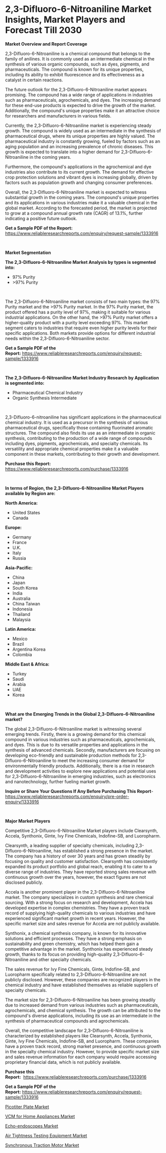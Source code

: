 <p><h1>2,3-Difluoro-6-Nitroaniline Market Insights, Market Players and Forecast Till 2030</h1></p><p><strong>Market Overview and Report Coverage</strong></p>
<p><p>2,3-Difluoro-6-Nitroaniline is a chemical compound that belongs to the family of anilines. It is commonly used as an intermediate chemical in the synthesis of various organic compounds, such as dyes, pigments, and pharmaceuticals. The compound is known for its unique properties, including its ability to exhibit fluorescence and its effectiveness as a catalyst in certain reactions.</p><p>The future outlook for the 2,3-Difluoro-6-Nitroaniline market appears promising. The compound has a wide range of applications in industries such as pharmaceuticals, agrochemicals, and dyes. The increasing demand for these end-use products is expected to drive the growth of the market. Additionally, the compound's unique properties make it an attractive choice for researchers and manufacturers in various fields.</p><p>Currently, the 2,3-Difluoro-6-Nitroaniline market is experiencing steady growth. The compound is widely used as an intermediate in the synthesis of pharmaceutical drugs, where its unique properties are highly valued. The pharmaceutical industry is constantly growing, fueled by factors such as an aging population and an increasing prevalence of chronic diseases. This growth is expected to translate into a higher demand for 2,3-Difluoro-6-Nitroaniline in the coming years.</p><p>Furthermore, the compound's applications in the agrochemical and dye industries also contribute to its current growth. The demand for effective crop protection solutions and vibrant dyes is increasing globally, driven by factors such as population growth and changing consumer preferences.</p><p>Overall, the 2,3-Difluoro-6-Nitroaniline market is expected to witness substantial growth in the coming years. The compound's unique properties and its applications in various industries make it a valuable chemical in the global market. According to the forecasted period, the market is projected to grow at a compound annual growth rate (CAGR) of 13.1%, further indicating a positive future outlook.</p></p>
<p><strong>Get a Sample PDF of the Report:</strong> <a href="https://www.reliableresearchreports.com/enquiry/request-sample/1333916">https://www.reliableresearchreports.com/enquiry/request-sample/1333916</a></p>
<p>&nbsp;</p>
<p><strong>Market Segmentation</strong></p>
<p><strong>The 2,3-Difluoro-6-Nitroaniline Market Analysis by types is segmented into:</strong></p>
<p><ul><li>97% Purity</li><li>>97% Purity</li></ul></p>
<p>&nbsp;</p>
<p><p>The 2,3-Difluoro-6-Nitroaniline market consists of two main types: the 97% Purity market and the >97% Purity market. In the 97% Purity market, the product offered has a purity level of 97%, making it suitable for various industrial applications. On the other hand, the >97% Purity market offers a higher-quality product with a purity level exceeding 97%. This market segment caters to industries that require even higher purity levels for their specific applications. Both markets provide options for different industrial needs within the 2,3-Difluoro-6-Nitroaniline sector.</p></p>
<p><strong>Get a Sample PDF of the Report:</strong>&nbsp;<a href="https://www.reliableresearchreports.com/enquiry/request-sample/1333916">https://www.reliableresearchreports.com/enquiry/request-sample/1333916</a></p>
<p>&nbsp;</p>
<p><strong>The 2,3-Difluoro-6-Nitroaniline Market Industry Research by Application is segmented into:</strong></p>
<p><ul><li>Pharmaceutical Chemical Industry</li><li>Organic Synthesis Intermediate</li></ul></p>
<p>&nbsp;</p>
<p><p>2,3-Difluoro-6-nitroaniline has significant applications in the pharmaceutical chemical industry. It is used as a precursor in the synthesis of various pharmaceutical drugs, specifically those containing fluorinated aromatic structures. The compound also finds its use as an intermediate in organic synthesis, contributing to the production of a wide range of compounds including dyes, pigments, agrochemicals, and specialty chemicals. Its versatility and appropriate chemical properties make it a valuable component in these markets, contributing to their growth and development.</p></p>
<p><strong>Purchase this Report:</strong>&nbsp; <a href="https://www.reliableresearchreports.com/purchase/1333916">https://www.reliableresearchreports.com/purchase/1333916</a></p>
<p>&nbsp;</p>
<p><strong>In terms of Region, the 2,3-Difluoro-6-Nitroaniline Market Players available by Region are:</strong></p>
<p>
    <p> <strong> North America: </strong>
        <ul>
            <li>United States</li>
            <li>Canada</li>
        </ul>
        </p> 
    <p> <strong> Europe: </strong>
        <ul>
            <li>Germany</li>
            <li>France</li>
            <li>U.K.</li>
            <li>Italy</li>
            <li>Russia</li>
        </ul>
        </p> 
    <p> <strong> Asia-Pacific: </strong>
        <ul>
            <li>China</li>
            <li>Japan</li>
            <li>South Korea</li>
            <li>India</li>
            <li>Australia</li>
            <li>China Taiwan</li>
            <li>Indonesia</li>
            <li>Thailand</li>
            <li>Malaysia</li>
        </ul>
        </p> 
    <p> <strong> Latin America: </strong>
        <ul>
            <li>Mexico</li>
            <li>Brazil</li>
            <li>Argentina Korea</li>
            <li>Colombia</li>
        </ul>
        </p> 
    <p> <strong> Middle East & Africa: </strong>
        <ul>
            <li>Turkey</li>
            <li>Saudi</li>
            <li>Arabia</li>
            <li>UAE</li>
            <li>Korea</li>
        </ul>
    </p>
    </p>
<p>&nbsp;</p>
<p><strong>What are the Emerging Trends in the Global 2,3-Difluoro-6-Nitroaniline market?</strong></p>
<p><p>The global 2,3-Difluoro-6-Nitroaniline market is witnessing several emerging trends. Firstly, there is a growing demand for this chemical compound in various industries such as pharmaceuticals, agrochemicals, and dyes. This is due to its versatile properties and applications in the synthesis of advanced chemicals. Secondly, manufacturers are focusing on developing eco-friendly and sustainable production methods for 2,3-Difluoro-6-Nitroaniline to meet the increasing consumer demand for environmentally friendly products. Additionally, there is a rise in research and development activities to explore new applications and potential uses for 2,3-Difluoro-6-Nitroaniline in emerging industries, such as electronics and nanotechnology, further fueling market growth.</p></p>
<p><strong>Inquire or Share Your Questions If Any Before Purchasing This Report</strong>- <a href="https://www.reliableresearchreports.com/enquiry/pre-order-enquiry/1333916">https://www.reliableresearchreports.com/enquiry/pre-order-enquiry/1333916</a></p>
<p>&nbsp;</p>
<p><strong>Major Market Players</strong></p>
<p><p>Competitive 2,3-Difluoro-6-Nitroaniline Market players include Clearsynth, Accela, Synthonix, Ginte, Ivy Fine Chemicals, Indofine-SB, and Luoropharm. </p><p>Clearsynth, a leading supplier of specialty chemicals, including 2,3-Difluoro-6-Nitroaniline, has established a strong presence in the market. The company has a history of over 30 years and has grown steadily by focusing on quality and customer satisfaction. Clearsynth has consistently expanded its product portfolio and global reach, enabling it to cater to a diverse range of industries. They have reported strong sales revenue with continuous growth over the years, however, the exact figures are not disclosed publicly.</p><p>Accela is another prominent player in the 2,3-Difluoro-6-Nitroaniline market. The company specializes in custom synthesis and rare chemical sourcing. With a strong focus on research and development, Accela has developed expertise in complex chemistries. They have a proven track record of supplying high-quality chemicals to various industries and have experienced significant market growth in recent years. However, the specific market size and sales revenue for Accela are not publicly available.</p><p>Synthonix, a chemical synthesis company, is known for its innovative solutions and efficient processes. They have a strong emphasis on sustainability and green chemistry, which has helped them gain a competitive advantage in the market. Synthonix has experienced steady growth, thanks to its focus on providing high-quality 2,3-Difluoro-6-Nitroaniline and other specialty chemicals.</p><p>The sales revenue for Ivy Fine Chemicals, Ginte, Indofine-SB, and Luoropharm specifically related to 2,3-Difluoro-6-Nitroaniline are not publicly disclosed. However, these companies are recognized players in the chemical industry and have established themselves as reliable suppliers of specialty chemicals.</p><p>The market size for 2,3-Difluoro-6-Nitroaniline has been growing steadily due to increased demand from various industries such as pharmaceuticals, agrochemicals, and chemical synthesis. The growth can be attributed to the compound's diverse applications, including its use as an intermediate in the synthesis of pharmaceutical compounds and agrochemicals.</p><p>Overall, the competitive landscape for 2,3-Difluoro-6-Nitroaniline is characterized by established players like Clearsynth, Accela, Synthonix, Ginte, Ivy Fine Chemicals, Indofine-SB, and Luoropharm. These companies have a proven track record, strong market presence, and continuous growth in the specialty chemical industry. However, to provide specific market size and sales revenue information for each company would require accessing proprietary financial data, which is not publicly available.</p></p>
<p><strong>Purchase this Report:</strong>&nbsp;&nbsp;<a href="https://www.reliableresearchreports.com/purchase/1333916">https://www.reliableresearchreports.com/purchase/1333916</a></p>
<p></p>
<p><strong>Get a Sample PDF of the Report:</strong>&nbsp;<a href="https://www.reliableresearchreports.com/enquiry/request-sample/1333916">https://www.reliableresearchreports.com/enquiry/request-sample/1333916</a></p>
<p><p><a href="https://medium.com/@vallieemard78/picotiter-plate-market-size-cagr-trends-2024-2030-8cb998afa86e">Picotiter Plate Market</a></p><p><a href="https://www.linkedin.com/pulse/vcm-home-appliances-market-share-amp-new-trends-analysis/">VCM for Home Appliances Market</a></p><p><a href="https://www.linkedin.com/pulse/echo-endoscopes-market-size-2023-2030-global-industrial/">Echo-endoscopes Market</a></p><p><a href="https://medium.com/@jazminjones30/air-tightness-testing-equipment-market-size-growth-forecast-2023-2030-c2f88f0b2cfc">Air Tightness Testing Equipment Market</a></p><p><a href="https://www.linkedin.com/pulse/synchronous-traction-motor-market-size-growth-forecast-from/">Synchronous Traction Motor Market</a></p></p>